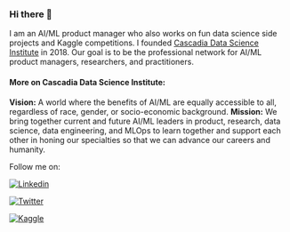 ### Hi there 👋

<!--
**psave/psave** is a ✨ _special_ ✨ repository because its `README.md` (this file) appears on your GitHub profile.

Here are some ideas to get you started:

- 🔭 I’m currently working on ...
- 🌱 I’m currently learning ...
- 👯 I’m looking to collaborate on ...
- 🤔 I’m looking for help with ...
- 💬 Ask me about ...
- 📫 How to reach me: ...
- 😄 Pronouns: ...
- ⚡ Fun fact: ...
[![Colab](https://img.shields.io/badge/Colab-F9AB00?style=for-the-badge&logo=googlecolab&color=525252)](https://www.kaggle.com/paulwsave)
-->
I am an AI/ML product manager who also works on fun data science side projects and Kaggle competitions. I founded <a href="https://www.datascienceinstitute.ai/">Cascadia Data Science Institute</a> in 2018. Our goal is to be the professional network for AI/ML product managers, researchers, and practitioners. 

<H4>More on Cascadia Data Science Institute:</H4>
<b>Vision:</b> A world where the benefits of AI/ML are equally accessible to all, regardless of race, gender, or socio-economic background.
<b>Mission:</b> We bring together current and future AI/ML leaders in product, research, data science, data engineering, and MLOps to learn together and support each other in honing our specialties so that we can advance our careers and humanity.

Follow me on:

[![Linkedin](https://img.shields.io/badge/LinkedIn-0077B5?style=for-the-badge&logo=linkedin&logoColor=white)](https://www.linkedin.com/comm/mynetwork/discovery-see-all?usecase=PEOPLE_FOLLOWS&followMember=paulsave)

[![Twitter](https://img.shields.io/badge/Twitter-1DA1F2?style=for-the-badge&logo=twitter&logoColor=white)](https://twitter.com/PaulWSave)

[![Kaggle](https://img.shields.io/badge/Kaggle-20BEFF?style=for-the-badge&logo=Kaggle&logoColor=white)](https://www.kaggle.com/paulwsave)

